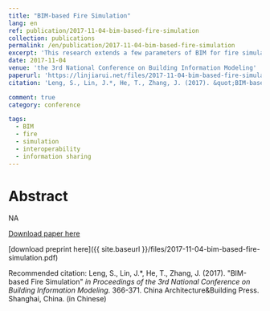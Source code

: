 ```yaml
---
title: "BIM-based Fire Simulation"
lang: en
ref: publication/2017-11-04-bim-based-fire-simulation
collection: publications
permalink: /en/publication/2017-11-04-bim-based-fire-simulation
excerpt: 'This research extends a few parameters of BIM for fire simulation, and an algorithm to automatically generate FDS file is proposed'
date: 2017-11-04
venue: 'the 3rd National Conference on Building Information Modeling'
paperurl: 'https://linjiarui.net/files/2017-11-04-bim-based-fire-simulation.pdf'
citation: 'Leng, S., Lin, J.*, He, T., Zhang, J. (2017). &quot;BIM-based Fire Simulation&quot; <i>in Proceedings of the 3rd National Conference on Building Information Modeling</i>. 366-371. China Architecture&Building Press. Shanghai, China. (in Chinese)'

comment: true
category: conference

tags: 
  - BIM
  - fire
  - simulation
  - interoperability
  - information sharing
---
```



Abstract
====

NA

[Download paper here](http://kns.cnki.net/KCMS/detail/detail.aspx?dbcode=CPFD&dbname=CPFDLAST2018&filename=JGCB201711001065&v=MTc0NzJMeXJJYkxHNEg5Yk5ybzlGWmVzSkNSTkt1aGRobmo5OFRuanFxeGRFZU1PVUtyaWZadTl2SHlubFU3ek1JMXdk)

[download preprint here]({{ site.baseurl }}/files/2017-11-04-bim-based-fire-simulation.pdf)

Recommended citation: Leng, S., Lin, J.*, He, T., Zhang, J. (2017). &quot;BIM-based Fire Simulation&quot; <i>in Proceedings of the 3rd National Conference on Building Information Modeling</i>. 366-371. China Architecture&Building Press. Shanghai, China. (in Chinese)